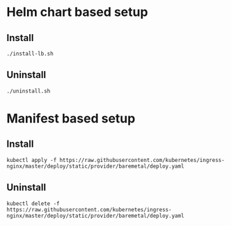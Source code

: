 # Helm chart based setup
## Install
```
./install-lb.sh
```
## Uninstall
```
./uninstall.sh
```
# Manifest based setup
## Install
```
kubectl apply -f https://raw.githubusercontent.com/kubernetes/ingress-nginx/master/deploy/static/provider/baremetal/deploy.yaml
```
## Uninstall
```
kubectl delete -f https://raw.githubusercontent.com/kubernetes/ingress-nginx/master/deploy/static/provider/baremetal/deploy.yaml
```

